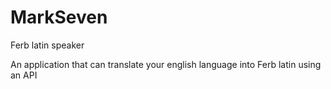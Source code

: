 # MarkSeven
Ferb latin speaker

An application that can translate your english language into Ferb latin using an API
